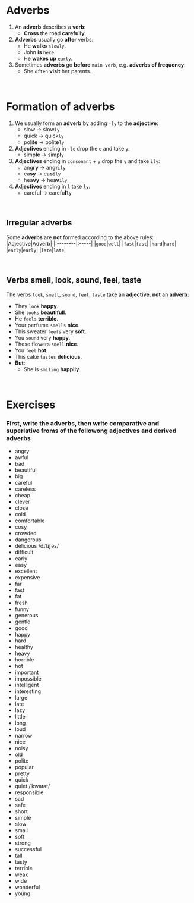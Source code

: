 # Adverbs
1. An **adverb** describes a **verb**:
   - **Cross** the road **carefully**.
2. **Adverbs** usually go **after** verbs:
   - He **walks** `slowly`.
   - John **is** `here`.
   - He **wakes up** `early`.
3. Sometimes **adverbs** go **before** `main verb`, e.g. **adverbs of frequency**:
   - She `often` **visit** her parents.

<br>

# Formation of adverbs
1. We usually form an **adverb** by adding `-ly` to the **adjective**:
   - slow → slow`ly`
   - quick → quick`ly`
   - polit**e** → polit**e**`ly`
2. **Adjectives** ending in `-le` drop the `e` and take `y`:
   - simp**le** → simp**l**`y`
3. **Adjectives** ending in `consonant` + `y` drop the `y` and take `ily`:
   - ang**ry** → ang**r**`ily`
   - ea**sy** → ea**s**`ily`
   - hea**vy** → hea**v**`ily`
4. **Adjectives** ending in `l` take `ly`:
   - carefu**l** → carefu**l**`ly`

<br>

## Irregular adverbs
Some **adverbs** are **not** formed according to the above rules:
|Adjective|Adverb|
|:--------|:-----|
|`good`|`well`|
|`fast`|`fast`|
|`hard`|`hard`|
|`early`|`early`|
|`late`|`late`|

<br>

## Verbs smell, look, sound, feel, taste
The verbs `look`, `smell`, `sound`, `feel`, `taste` take an **adjective**, **not** an **adverb**:
- They `look` **happy**.
- She `looks` **beautifull**.
- He `feels` **terrible**.
- Your perfume `smells` **nice**.
- This sweater `feels` very **soft**.
- You `sound` very **happy**.
- These flowers `smell` **nice**.
- You `feel` **hot**.
- This cake `tastes` **delicious**.
- **But**:
  - She is `smiling` **happily**.

<br>

# Exercises
### First, write the adverbs, then write comparative and superlative froms of the followong adjectives and derived adverbs
- angry
- awful
- bad
- beautiful
- big
- careful
- careless
- cheap
- clever
- close
- cold
- comfortable
- cosy
- crowded
- dangerous
- delicious /dɪˈlɪʃəs/
- difficult
- early
- easy
- excellent
- expensive
- far
- fast
- fat
- fresh
- funny
- generous
- gentle
- good
- happy
- hard
- healthy
- heavy
- horrible
- hot
- important
- impossible
- intelligent
- interesting
- large
- late
- lazy
- little
- long
- loud
- narrow
- nice
- noisy
- old
- polite
- popular
- pretty
- quick
- quiet /ˈkwaɪət/
- responsible
- sad
- safe
- short
- simple
- slow
- small
- soft
- strong
- successful
- tall
- tasty
- terrible
- weak
- wide
- wonderful
- young

